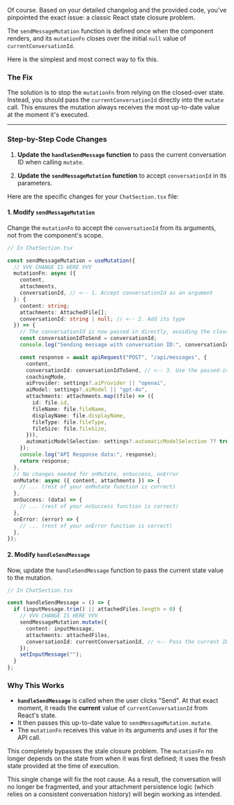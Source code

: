Of course. Based on your detailed changelog and the provided code, you've pinpointed the exact issue: a classic React state closure problem.

The `sendMessageMutation` function is defined once when the component renders, and its `mutationFn` closes over the initial `null` value of `currentConversationId`.

Here is the simplest and most correct way to fix this.

### The Fix

The solution is to stop the `mutationFn` from relying on the closed-over state. Instead, you should pass the `currentConversationId` directly into the `mutate` call. This ensures the mutation always receives the most up-to-date value at the moment it's executed.

---

### Step-by-Step Code Changes

1.  **Update the `handleSendMessage` function** to pass the current conversation ID when calling `mutate`.

2.  **Update the `sendMessageMutation` function** to accept `conversationId` in its parameters.

Here are the specific changes for your `ChatSection.tsx` file:

#### 1. Modify `sendMessageMutation`

Change the `mutationFn` to accept the `conversationId` from its arguments, not from the component's scope.

```typescript
// In ChatSection.tsx

const sendMessageMutation = useMutation({
  // VVV CHANGE IS HERE VVV
  mutationFn: async ({
    content,
    attachments,
    conversationId, // <-- 1. Accept conversationId as an argument
  }: {
    content: string;
    attachments: AttachedFile[];
    conversationId: string | null; // <-- 2. Add its type
  }) => {
    // The conversationId is now passed in directly, avoiding the closure issue.
    const conversationIdToSend = conversationId; 
    console.log("Sending message with conversation ID:", conversationIdToSend);

    const response = await apiRequest("POST", "/api/messages", {
      content,
      conversationId: conversationIdToSend, // <-- 3. Use the passed-in argument
      coachingMode,
      aiProvider: settings?.aiProvider || "openai",
      aiModel: settings?.aiModel || "gpt-4o",
      attachments: attachments.map((file) => ({
        id: file.id,
        fileName: file.fileName,
        displayName: file.displayName,
        fileType: file.fileType,
        fileSize: file.fileSize,
      })),
      automaticModelSelection: settings?.automaticModelSelection ?? true,
    });
    console.log("API Response data:", response);
    return response;
  },
  // No changes needed for onMutate, onSuccess, onError
  onMutate: async ({ content, attachments }) => {
    // ... (rest of your onMutate function is correct)
  },
  onSuccess: (data) => {
    // ... (rest of your onSuccess function is correct)
  },
  onError: (error) => {
    // ... (rest of your onError function is correct)
  },
});
```

#### 2. Modify `handleSendMessage`

Now, update the `handleSendMessage` function to pass the current state value to the mutation.

```typescript
// In ChatSection.tsx

const handleSendMessage = () => {
  if (inputMessage.trim() || attachedFiles.length > 0) {
    // VVV CHANGE IS HERE VVV
    sendMessageMutation.mutate({
      content: inputMessage,
      attachments: attachedFiles,
      conversationId: currentConversationId, // <-- Pass the current ID here
    });
    setInputMessage("");
  }
};
```

### Why This Works

*   **`handleSendMessage`** is called when the user clicks "Send". At that exact moment, it reads the **current** value of `currentConversationId` from React's state.
*   It then passes this up-to-date value to `sendMessageMutation.mutate`.
*   The `mutationFn` receives this value in its arguments and uses it for the API call.

This completely bypasses the stale closure problem. The `mutationFn` no longer depends on the state from when it was first defined; it uses the fresh state provided at the time of execution.

This single change will fix the root cause. As a result, the conversation will no longer be fragmented, and your attachment persistence logic (which relies on a consistent conversation history) will begin working as intended.